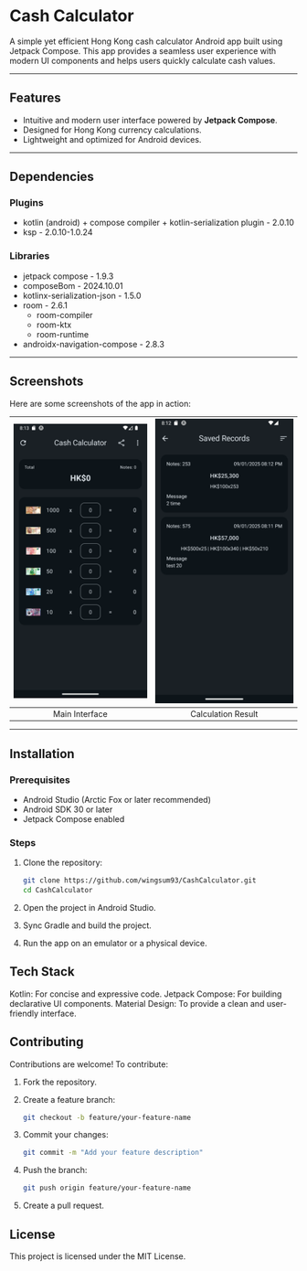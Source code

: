 # Cash Calculator

A simple yet efficient Hong Kong cash calculator Android app built using Jetpack Compose. This app
provides a seamless user experience with modern UI components and helps users quickly calculate cash
values.

---

## Features

- Intuitive and modern user interface powered by **Jetpack Compose**.
- Designed for Hong Kong currency calculations.
- Lightweight and optimized for Android devices.

---

## Dependencies

### Plugins

- kotlin (android) + compose compiler + kotlin-serialization plugin - 2.0.10
- ksp - 2.0.10-1.0.24

### Libraries

- jetpack compose - 1.9.3
- composeBom - 2024.10.01
- kotlinx-serialization-json - 1.5.0
- room - 2.6.1
    - room-compiler
    - room-ktx
    - room-runtime
- androidx-navigation-compose - 2.8.3

---

## Screenshots

Here are some screenshots of the app in action:

<table>
<thead>
<tr>
<th><a target="_blank" rel="noopener noreferrer" href="https://github.com/wingsum93/CashCalculator/blob/main/screenshots/Screenshot_1736453682.png"><img src="https://github.com/wingsum93/CashCalculator/blob/main/screenshots/Screenshot_1736453682.png?raw=true" alt="Cash Calculator Screenshot 1" style="max-width: 100%;"></a></th>
<th><a target="_blank" rel="noopener noreferrer" href="https://github.com/wingsum93/CashCalculator/blob/main/screenshots/Screenshot_1736453549.png"><img src="https://github.com/wingsum93/CashCalculator/blob/main/screenshots/Screenshot_1736453549.png?raw=true" alt="Cash Calculator Screenshot 2" style="max-width: 100%;"></a></th>
</tr>
</thead>
<tbody>
<tr>
<td align="center">Main Interface</td>
<td align="center">Calculation Result</td>
</tr>
</tbody>
</table>

---

## Installation

### Prerequisites

- Android Studio (Arctic Fox or later recommended)
- Android SDK 30 or later
- Jetpack Compose enabled

### Steps

1. Clone the repository:
   ```bash
   git clone https://github.com/wingsum93/CashCalculator.git
   cd CashCalculator
2. Open the project in Android Studio.

3. Sync Gradle and build the project.

4. Run the app on an emulator or a physical device.

## Tech Stack

Kotlin: For concise and expressive code.
Jetpack Compose: For building declarative UI components.
Material Design: To provide a clean and user-friendly interface.

## Contributing

Contributions are welcome! To contribute:

1. Fork the repository.
2. Create a feature branch:
    ```bash
    git checkout -b feature/your-feature-name
    ```
3. Commit your changes:
    ```bash
    git commit -m "Add your feature description"
    ```

4. Push the branch:
    ```bash
    git push origin feature/your-feature-name
   ```
5. Create a pull request.

## License

This project is licensed under the MIT License.